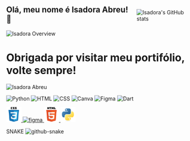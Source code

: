 <div style="display: flex; align-items: center; gap: 20px;">
  <div>
    <h2>Olá, meu nome é Isadora Abreu! 🌸</h2>
    <img src="https://img.shields.io/badge/Isadora-Overview?style=for-the-badge&logoSize=auto&label=Overview&labelColor=black&color=pink&cacheSeconds=3600" alt="Isadora Overview" />
  </div>
  <div>
    <img src="https://github-readme-stats.vercel.app/api?username=IsadoraAbreuu&show_icons=true&title_color=c71585&icon_color=c71585&text_color=000000&bg_color=fff0f6" alt="Isadora's GitHub stats" />
  </div>
</div>













# **Obrigada por visitar meu portifólio, volte sempre!**





![Isadora Abreu](https://img.shields.io/badge/:badgeContent)
  
![Python](https://img.shields.io/badge/python-%233776AB?style=for-the-badge&logo=python&logoColor=%23fcdb05&labelColor=3776AB)
![HTML](https://img.shields.io/badge/html-%23E34F26?style=for-the-badge&logo=html5&logoColor=%23ffff&labelColor=%23E34F26)
![CSS](https://img.shields.io/badge/css-%231572B6?style=for-the-badge&logo=css3&logoColor=%23ffff&labelColor=%231572B6)
![Canva](https://img.shields.io/badge/canva-%2300C4CC?style=for-the-badge&logo=canva&logoColor=%23ffff&labelColor=%2300C4CC)
![Figma](https://img.shields.io/badge/figma-%23F24E1E?style=for-the-badge&logo=figma&logoColor=%23ffff&labelColor=%23F24E1E)
![Dart](https://img.shields.io/badge/dart-%230175C2?style=for-the-badge&logo=dart&logoColor=%23ffff&labelColor=%230175C2)



<p align="left"> <a href="https://www.w3schools.com/css/" target="_blank" rel="noreferrer"> <img src="https://raw.githubusercontent.com/devicons/devicon/master/icons/css3/css3-original-wordmark.svg" alt="css3" width="40" height="40"/> <a href="https://www.figma.com/" target="_blank" rel="noreferrer"> <img src="https://www.vectorlogo.zone/logos/figma/figma-icon.svg" alt="figma" width="40" height="40"/> </a> <a href="https://www.w3.org/html/" target="_blank" rel="noreferrer"> <img src="https://raw.githubusercontent.com/devicons/devicon/master/icons/html5/html5-original-wordmark.svg" alt="html5" width="40" height="40"/> </a> <a href="https://www.python.org" target="_blank" rel="noreferrer"> <img src="https://raw.githubusercontent.com/devicons/devicon/master/icons/python/python-original.svg" alt="python" width="40" height="40"/> </a> </p>
  



SNAKE
<picture>
  <source media="(prefers-color-scheme: dark)" srcset="github-snake-dark.svg" />
  <source media="(prefers-color-scheme: light)" srcset="github-snake.svg" />
  <img alt="github-snake" src="file:///C:/Users/43912328803/Downloads/github-user-contribution.svg" />
</picture>
